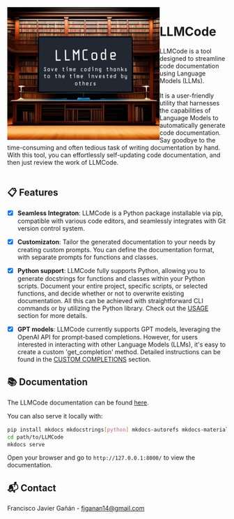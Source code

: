 <div></div>
<img align="left" src="docs/assets/logo.png" alt="LLMCode" width="350" height: auto;">

# LLMCode

LLMCode is a tool designed to streamline code documentation using Language Models (LLMs).
</br>
</br>
It is a user-friendly utility that harnesses the capabilities of Language Models to automatically generate code documentation. Say goodbye to the time-consuming and often tedious task of writing documentation by hand. With this tool, you can effortlessly self-updating code documentation, and then just review the work of LLMCode.
</br>
</br>

## 📋 Features

- [x] **Seamless Integraton**: LLMCode is a Python package installable via pip, compatible with various code editors, and seamlessly integrates with Git version control system.

- [x] **Customizaton**: Tailor the generated documentation to your needs by creating custom prompts. You can define the documentation format, with separate prompts for functions and classes.

- [x] **Python support**: LLMCode fully supports Python, allowing you to generate docstrings for functions and classes within your Python scripts. Document your entire project, specific scripts, or selected functions, and decide whether or not to overwrite existing documentation. All this can be achieved with straightforward CLI commands or by utilizing the Python library. Check out the [USAGE](https://javierganan99.github.io/LLMCode/usage) section for more details.

- [x] **GPT models**: LLMCode currently supports GPT models, leveraging the OpenAI API for prompt-based completions. However, for users interested in interacting with other Language Models (LLMs), it's easy to create a custom 'get_completion' method. Detailed instructions can be found in the [CUSTOM COMPLETIONS](https://javierganan99.github.io/LLMCode/customization#custom-completions) section.

## 📚 Documentation

The LLMCode documentation can be found [here](https://javierganan99.github.io/LLMCode/).

You can also serve it locally with:

```bash
pip install mkdocs mkdocstrings[python] mkdocs-autorefs mkdocs-material mkdocs-gen-files
cd path/to/LLMCode
mkdocs serve
```

Open your browser and go to `http://127.0.0.1:8000/` to view the documentation.

## 📬 Contact

Francisco Javier Gañán - fjganan14@gmail.com
